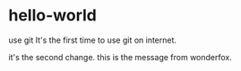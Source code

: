 # hello-world
use git
It's the first time to use git on internet.

it's the second change. 
this is the message from wonderfox.
